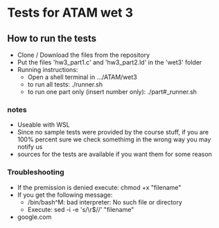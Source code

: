 # Tests for ATAM wet 3

## How to run the tests
* Clone / Download the files from the repository
* Put the files 'hw3_part1.c' and 'hw3_part2.ld' in the 'wet3' folder
* Running instructions: 
  - Open a shell terminal in .../ATAM/wet3
  - to run all tests: ./runner.sh
  - to run one part only (insert number only): ./part#_runner.sh

### notes
* Useable with WSL
* Since no sample tests were provided by the course stuff, if you are 100% percent sure we check somethimg in the wrong way you may notify us
* sources for the tests are available if you want them for some reason

### Troubleshooting
* If the premission is denied execute: chmod +x "filename"
* If you get the following message:
  - /bin/bash^M: bad interpreter: No such file or directory
  - Execute: sed -i -e 's/\r$//' "filename"
* google.com
